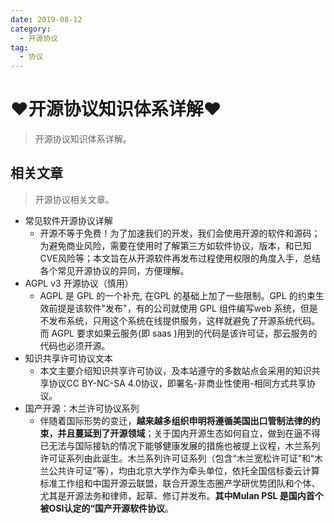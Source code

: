 ```yaml
---
date: 2019-08-12
category:
  - 开源协议
tag:
  - 协议
---
```

# ♥开源协议知识体系详解♥ 

> 开源协议知识体系详解。

## 相关文章

> 开源协议相关文章。

- 常见软件开源协议详解
  - 开源不等于免费！为了加速我们的开发，我们会使用开源的软件和源码； 为避免商业风险，需要在使用时了解第三方如软件协议，版本，和已知CVE风险等；本文旨在从开源软件再发布过程使用权限的角度入手，总结各个常见开源协议的异同，方便理解。
- AGPL v3 开源协议（慎用）
  - AGPL 是 GPL 的一个补充, 在GPL 的基础上加了一些限制。GPL 的约束生效前提是该软件"发布"，有的公司就使用 GPL 组件编写web 系统，但是不发布系统，只用这个系统在线提供服务，这样就避免了开源系统代码。而 AGPL 要求如果云服务(即 saas )用到的代码是该许可证，那云服务的代码也必须开源。
- 知识共享许可协议文本
  - 本文主要介绍知识共享许可协议，及本站遵守的多数站点会采用的知识共享协议CC BY-NC-SA 4.0协议，即署名-非商业性使用-相同方式共享协议。
- 国产开源：木兰许可协议系列
  - 伴随着国际形势的变迁，**越来越多组织申明将遵循美国出口管制法律的约束，并且蔓延到了开源领域**；关于国内开源生态如何自立，做到在逼不得已无法与国际接轨的情况下能够健康发展的措施也被提上议程，木兰系列许可证系列由此诞生。木兰系列许可证系列（包含“木兰宽松许可证”和“木兰公共许可证”等），均由北京大学作为牵头单位，依托全国信标委云计算标准工作组和中国开源云联盟，联合开源生态圈产学研优势团队和个体、尤其是开源法务和律师，起草、修订并发布。**其中Mulan PSL 是国内首个被OSI认定的“国产开源软件协议**。